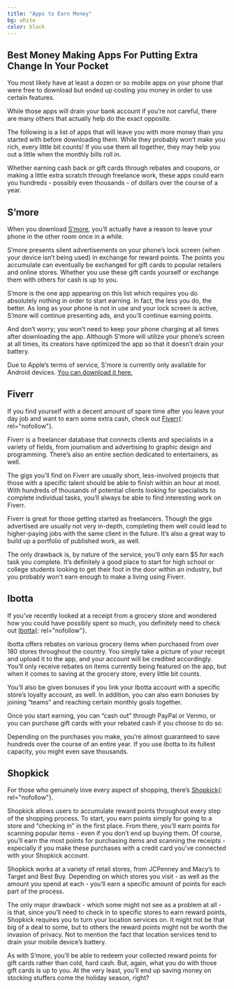 ```yaml
---
title: "Apps to Earn Money"
bg: white
color: black
---
```



## Best Money Making Apps For Putting Extra Change In Your Pocket

You most likely have at least a dozen or so mobile apps on your phone that were free to download but ended up costing you money in order to use certain features.

While those apps will drain your bank account if you’re not careful, there are many others that actually help do the exact opposite.

The following is a list of apps that will leave you with more money than you started with before downloading them. While they probably won’t make you rich, every little bit counts! If you use them all together, they may help you out a little when the monthly bills roll in. 

Whether earning cash back or gift cards through rebates and coupons, or making a little extra scratch through freelance work, these apps could earn you hundreds - possibly even thousands - of dollars over the course of a year.

## S’more

When you download [S’more](https://www.smoreapp.co), you’ll actually have a reason to leave your phone in the other room once in a while. 

S’more presents silent advertisements on your phone’s lock screen (when your device isn’t being used) in exchange for reward points. The points you accumulate can eventually be exchanged for gift cards to popular retailers and online stores. Whether you use these gift cards yourself or exchange them with others for cash is up to you.

S’more is the one app appearing on this list which requires you do absolutely nothing in order to start earning. In fact, the less you do, the better. As long as your phone is not in use and your lock screen is active, S’more will continue presenting ads, and you’ll continue earning points.

And don’t worry; you won’t need to keep your phone charging at all times after downloading the app. Although S’more will utilize your phone’s screen at all times, its creators have optimized the app so that it doesn’t drain your battery. 

Due to Apple’s terms of service, S’more is currently only available for Android devices. [You can download it here.](https://play.google.com/store/apps/details?id=com.lab465.SmoreApp)

## Fiverr

If you find yourself with a decent amount of spare time after you leave your day job and want to earn some extra cash, check out [Fiverr](https://www.fiverr.com){: rel="nofollow"}.

Fiverr is a freelancer database that connects clients and specialists in a variety of fields, from journalism and advertising to graphic design and programming. There’s also an entire section dedicated to entertainers, as well.

The gigs you’ll find on Fiverr are usually short, less-involved projects that those with a specific talent should be able to finish within an hour at most. With hundreds of thousands of potential clients looking for specialists to complete individual tasks, you’ll always be able to find interesting work on Fiverr.

Fiverr is great for those getting started as freelancers. Though the gigs advertised are usually not very in-depth, completing them well could lead to higher-paying jobs with the same client in the future. It’s also a great way to build up a portfolio of published work, as well.

The only drawback is, by nature of the service, you’ll only earn $5 for each task you complete. It’s definitely a good place to start for high school or college students looking to get their foot in the door within an industry, but you probably won't earn enough to make a living using Fiverr.

## Ibotta

If you’ve recently looked at a receipt from a grocery store and wondered how you could have possibly spent so much, you definitely need to check out [Ibotta](https://www.ibotta.com){: rel="nofollow"}.

Ibotta offers rebates on various grocery items when purchased from over 180 stores throughout the country. You simply take a picture of your receipt and upload it to the app, and your account will be credited accordingly. You’ll only receive rebates on items currently being featured on the app, but when it comes to saving at the grocery store, every little bit counts.

You’ll also be given bonuses if you link your Ibotta account with a specific store’s loyalty account, as well. In addition, you can also earn bonuses by joining “teams” and reaching certain monthly goals together. 

Once you start earning, you can “cash out” through PayPal or Venmo, or you can purchase gift cards with your rebated cash if you choose to do so.

Depending on the purchases you make, you’re almost guaranteed to save hundreds over the course of an entire year. If you use Ibotta to its fullest capacity, you might even save thousands.

## Shopkick

For those who genuinely love every aspect of shopping, there’s [Shopkick](https://www.shopkick.com){: rel="nofollow"}.

Shopkick allows users to accumulate reward points throughout every step of the shopping process. To start, you earn points simply for going to a store and “checking in” in the first place. From there, you’ll earn points for scanning popular items - even if you don’t end up buying them. Of course, you’ll earn the most points for purchasing items and scanning the receipts - especially if you make these purchases with a credit card you’ve connected with your Shopkick account.

Shopkick works at a variety of retail stores, from JCPenney and Macy’s to Target and Best Buy. Depending on which stores you visit - as well as the amount you spend at each - you’ll earn a specific amount of points for each part of the process. 

The only major drawback - which some might not see as a problem at all - is that, since you’ll need to check in to specific stores to earn reward points, Shopkick requires you to turn your location services on. It might not be that big of a deal to some, but to others the reward points might not be worth the invasion of privacy. Not to mention the fact that location services tend to drain your mobile device’s battery. 

As with S’more, you’ll be able to redeem your collected reward points for gift cards rather than cold, hard cash. But, again, what you do with those gift cards is up to you. At the very least, you’ll end up saving money on stocking stuffers come the holiday season, right?